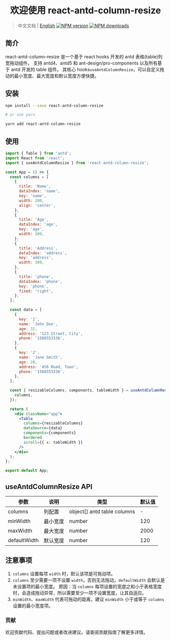 <h1 align="center">欢迎使用 react-antd-column-resize</h1>

> 中文文档 | [English](README_EN.md) [![NPM version](https://img.shields.io/npm/v/useResizableColumns.svg?style=flat)](https://npmjs.org/package/useResizableColumns) [![NPM downloads](http://img.shields.io/npm/dm/useResizableColumns.svg?style=flat)](https://npmjs.org/package/useResizableColumns)

## 简介

react-antd-column-resize 是一个基于 react hooks 开发的 antd 表格(table)列宽拖动组件，
支持 antd4、antd5 和 ant-design/pro-components 以及所有基于 antd 开发的 table 组件。
其核心 hooks`useAntdColumnResize`，可以自定义拖动的最小宽度、最大宽度和默认宽度方便快捷。

## 安装

```bash
npm install --save react-antd-column-resize

# or use yarn

yarn add react-antd-column-resize

```

## 使用

```jsx
import { Table } from 'antd';
import React from 'react';
import { useAntdColumnResize } from 'react-antd-column-resize';

const App = () => {
  const columns = [
    {
      title: 'Name',
      dataIndex: 'name',
      key: 'name',
      width: 200,
      align: 'center',
    },
    {
      title: 'Age',
      dataIndex: 'age',
      key: 'age',
      width: 100,
    },
    {
      title: 'Address',
      dataIndex: 'address',
      key: 'address',
      width: 300,
    },
    {
      title: 'phone',
      dataIndex: 'phone',
      key: 'phone',
      fixed: 'right',
    },
  ];

  const data = [
    {
      key: '1',
      name: 'John Doe',
      age: 32,
      address: '123 Street, City',
      phone: '1588553336',
    },
    {
      key: '2',
      name: 'Jane Smith',
      age: 28,
      address: '456 Road, Town',
      phone: '1588553336',
    },
  ];

  const { resizableColumns, components, tableWidth } = useAntdColumnResize({
    columns,
  });

  return (
    <div className="app">
      <Table
        columns={resizableColumns}
        dataSource={data}
        components={components}
        bordered
        scroll={{ x: tableWidth }}
      />
    </div>
  );
};

export default App;
```

## useAntdColumnResize API

| 参数         | 说明     | 类型                        | 默认值 |
| ------------ | -------- | --------------------------- | ------ |
| columns      | 列配置   | object[] antd table columns | -      |
| minWidth     | 最小宽度 | number                      | 120    |
| maxWidth     | 最大宽度 | number                      | 2000   |
| defaultWidth | 默认宽度 | number                      | 120    |

## 注意事项

1. `columns` 设置每项 `width` 时，默认该项是可拖动项。
2. `columns` 至少需要一项不设置 `width`，否则无法拖动，`defaultWidth` 会默认是未设置项的最小宽度。
   原因：当 `columns` 每项设置的宽度之和小于表格宽度时，会造成拖动异常，所以需要至少一项不设置宽度，让其自适应。
3. `minWidth`、`maxWidth` 代表可拖动的距离，建议 `minWidth` 小于或等于 `columns` 设置的最小宽度项。

### 贡献

欢迎贡献代码、提出问题或者改进建议。请查阅贡献指南了解更多详情。
